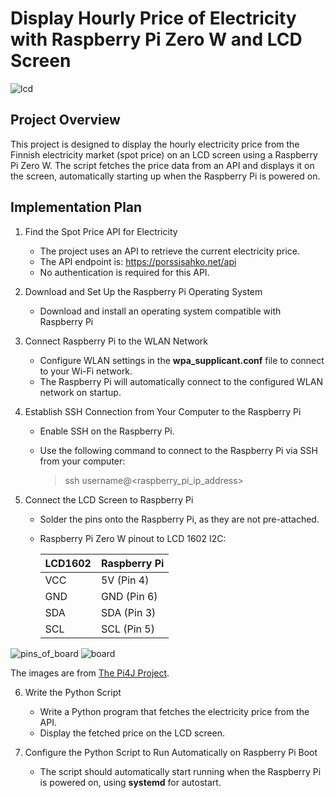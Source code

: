 # Display Hourly Price of Electricity with Raspberry Pi Zero W and LCD Screen


![lcd](https://github.com/user-attachments/assets/a366aa5f-9b16-4a4f-9725-9cdc38b6d3b2)


## Project Overview

This project is designed to display the hourly electricity price from the Finnish electricity market (spot price) on an LCD screen using a Raspberry Pi Zero W. The script fetches the price data from an API and displays it on the screen, automatically starting up when the Raspberry Pi is powered on.

## Implementation Plan

1. Find the Spot Price API for Electricity
    - The project uses an API to retrieve the current electricity price.
    - The API endpoint is: https://porssisahko.net/api
    - No authentication is required for this API.

2. Download and Set Up the Raspberry Pi Operating System

   - Download and install an operating system compatible with Raspberry Pi
   

3. Connect Raspberry Pi to the WLAN Network
   - Configure WLAN settings in the **wpa_supplicant.conf** file to connect to your Wi-Fi network.
   - The Raspberry Pi will automatically connect to the configured WLAN network on startup.

4. Establish SSH Connection from Your Computer to the Raspberry Pi

   - Enable SSH on the Raspberry Pi.
   - Use the following command to connect to the Raspberry Pi via SSH from your computer:
     
     
        > ssh username@<raspberry_pi_ip_address>


5. Connect the LCD Screen to Raspberry Pi

    - Solder the pins onto the Raspberry Pi, as they are not pre-attached.
    - Raspberry Pi Zero W pinout to LCD 1602 I2C:
  
      
      | LCD1602 | Raspberry Pi |
      | ----------- | ----------- |
      | VCC | 5V (Pin 4) |
      | GND | GND (Pin 6) |
      | SDA | SDA (Pin 3) |
      | SCL | SCL (Pin 5) |

![pins_of_board](https://github.com/user-attachments/assets/4982d21c-6ef8-4c93-8681-1b9589efc0cd)
![board](https://github.com/user-attachments/assets/8b8e8373-11a6-422e-9233-615a1f47b400)

The images are from [The Pi4J Project](https://www.pi4j.com/1.2/pins/model-zerow-rev1.html).



6. Write the Python Script

   - Write a Python program that fetches the electricity price from the API.
   - Display the fetched price on the LCD screen.

7. Configure the Python Script to Run Automatically on Raspberry Pi Boot

    - The script should automatically start running when the Raspberry Pi is powered on, using **systemd** for autostart.
      

